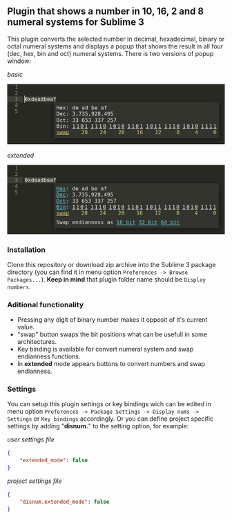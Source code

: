 ## Plugin that shows a number in 10, 16, 2 and 8 numeral systems for Sublime 3

This plugin converts the selected number in decimal, hexadecimal, binary or octal numeral systems and displays a popup that shows the result in all four (dec, hex, bin and oct) numeral systems. There is two versions of popup window:

*basic*

![popup example](screenshot_basic.png "popup basic example")

*extended*

![popup example](screenshot_extended.png "popup extended example")

### Installation

Clone this repository or download zip archive into the Sublime 3 package directory (you can find it in menu option `Preferences -> Browse Packages...`). **Keep in mind** that plugin folder name should be `Display numbers`.

### Aditional functionality
* Pressing any digit of binary number makes it opposit of it's current value.
* "swap" button swaps the bit positions what can be usefull in some architectures.
* Key binding is available for convert numeral system and swap endianness functions.
* In **extended** mode appears buttons to convert numbers and swap endianness.

### Settings
You can setup this plugin settings or key bindings wich can be edited in menu option
`Preferences -> Package Settings -> Display nums -> Settings` or `Key bindings` accordingly.
Or you can define project specific settings by adding "**disnum.**" to the setting option, for example:

*user settings file*
```json
{
    "extended_mode": false
}
```
*project settings file*
```json
{
    "disnum.extended_mode": false
}
```
